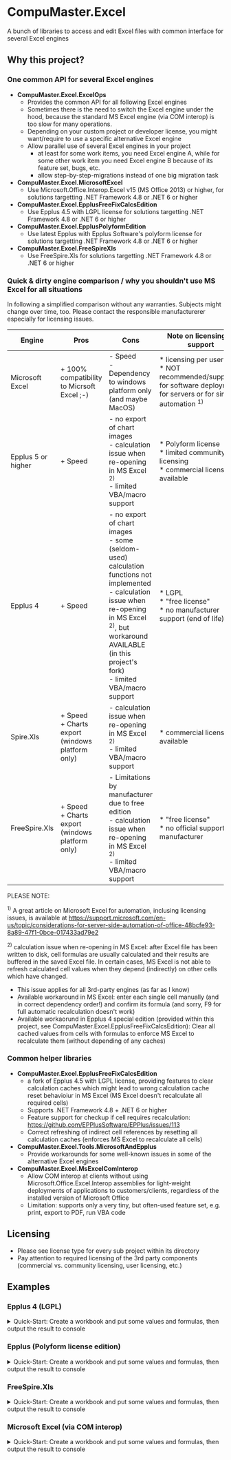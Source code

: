 # CompuMaster.Excel

A bunch of libraries to access and edit Excel files with common interface for several Excel engines

## Why this project?

### One common API for several Excel engines

  * **CompuMaster.Excel.ExcelOps**
    * Provides the common API for all following Excel engines
    * Sometimes there is the need to switch the Excel engine under the hood, because the standard MS Excel engine (via COM interop) is too slow for many operations.
    * Depending on your custom project or developer license, you might want/require to use a specific alternative Excel engine
    * Allow parallel use of several Excel engines in your project
        * at least for some work items, you need Excel engine A, while for some other work item you need Excel engine B because of its feature set, bugs, etc.
        * allow step-by-step-migrations instead of one big migration task
  * **CompuMaster.Excel.MicrosoftExcel**
    * Use Microsoft.Office.Interop.Excel v15 (MS Office 2013) or higher, for solutions targetting .NET Framework 4.8 or .NET 6 or higher
  * **CompuMaster.Excel.EpplusFreeFixCalcsEdition** 
    * Use Epplus 4.5 with LGPL license for solutions targetting .NET Framework 4.8 or .NET 6 or higher
  * **CompuMaster.Excel.EpplusPolyformEdition**
    * Use latest Epplus with Epplus Software's polyform license for solutions targetting .NET Framework 4.8 or .NET 6 or higher
  * **CompuMaster.Excel.FreeSpireXls**
    * Use FreeSpire.Xls for solutions targetting .NET Framework 4.8 or .NET 6 or higher

### Quick & dirty engine comparison / why you shouldn't use MS Excel for all situations

In following a simplified comparison without any warranties. Subjects might change over time, too. Please contact the responsible manufacturerer especially for licensing issues.

| Engine | Pros | Cons | Note on licensing or support | Manufacturer website |
|--------|------|------|------------------------------|----------------------|
| Microsoft Excel | + 100% compatibility to Micrsoft Excel ;-) | - Speed<br/>- Dependency to windows platform only (and maybe MacOS) | * licensing per user (!)<br/>* NOT recommended/supported for software deployment, for servers or for similar automation <sup>1)</sup> | https://www.microsoft.com/ |
| Epplus 5 or higher | + Speed | - no export of chart images<br/>- calculation issue when re-opening in MS Excel <sup>2)</sup><br/>- limited VBA/macro support  | * Polyform license<br/>* limited community licensing<br/>* commercial licensing available | https://www.epplussoftware.com/ |
| Epplus 4 | + Speed | - no export of chart images<br/>- some (seldom-used) calculation functions not implemented<br/>- calculation issue when re-opening in MS Excel <sup>2)</sup>, but workaround AVAILABLE (in this project's fork)<br/>- limited VBA/macro support | * LGPL<br/>* "free license"<br/>* no manufacturer support (end of life) | https://github.com/JanKallman/EPPlus |
| Spire.Xls | + Speed<br/>+ Charts export (windows platform only) | - calculation issue when re-opening in MS Excel <sup>2)</sup><br/>- limited VBA/macro support | * commercial licensing available | https://www.e-iceblue.com/Introduce/excel-for-net-introduce.html |
| FreeSpire.Xls | + Speed<br/>+ Charts export (windows platform only) | - Limitations by manufacturer due to free edition<br/>- calculation issue when re-opening in MS Excel <sup>2)</sup><br/>- limited VBA/macro support | * "free license"<br/>* no official support by manufacturer | https://www.e-iceblue.com/Introduce/free-xls-component.html |

PLEASE NOTE:

<sup>1)</sup> A great article on Microsoft Excel for automation, inclusing licensing issues, is available at https://support.microsoft.com/en-us/topic/considerations-for-server-side-automation-of-office-48bcfe93-8a89-47f1-0bce-017433ad79e2

<sup>2)</sup> calculation issue when re-opening in MS Excel: after Excel file has been written to disk, cell formulas are usually calculated and their results are buffered in the saved Excel file. In certain cases, MS Excel is not able to refresh calculated cell values when they depend (indirectly) on other cells which have changed.
  * This issue applies for all 3rd-party engines (as far as I know)
  * Available workaround in MS Excel: enter each single cell manually (and in correct dependency order!) and confirm its formula (and sorry, F9 for full automatic recalculation doesn't work)
  * Available workaorund in Epplus 4 special edition (provided within this project, see CompuMaster.Excel.EpplusFreeFixCalcsEdition): Clear all cached values from cells with formulas to enforce MS Excel to recalculate them (without depending of any caches)

### Common helper libraries

  * **CompuMaster.Excel.EpplusFreeFixCalcsEdition** 
    * a fork of Epplus 4.5 with LGPL license, providing features to clear calculation caches which might lead to wrong calculation cache reset behavioiur in MS Excel (MS Excel doesn't recalculate all required cells)
    * Supports .NET Framework 4.8 + .NET 6 or higher
    * Feature support for checkup if cell requires recalculation: https://github.com/EPPlusSoftware/EPPlus/issues/113
    * Correct refreshing of indirect cell references by resetting all calculation caches (enforces MS Excel to recalculate all cells)
  * **CompuMaster.Excel.Tools.MicrosoftAndEpplus**
    * Provide workarounds for some well-known issues in some of the alternative Excel engines
  * **CompuMaster.Excel.MsExcelComInterop**
    * Allow COM interop at clients without using Microsoft.Office.Excel.Interop assemblies for light-weight deployments of applications to customers/clients, regardless of the installed version of Microsoft Office
    * Limitation: supports only a very tiny, but often-used feature set, e.g. print, export to PDF, run VBA code

## Licensing

  * Please see license type for every sub project within its directory
  * Pay attention to required licensing of the 3rd party components (commercial vs. community licensing, user licensing, etc.)

## Examples

### Epplus 4 (LGPL) 

<details>
<summary>Quick-Start: Create a workbook and put some values and formulas, then output the result to console</summary>

```C#
using CompuMaster.Excel.ExcelOps;

string FirstSheetName;
TextTable formulasOrValues;
TextTable values;

//Create a workbook and put some values and formulas
ExcelDataOperationsBase workbook = new EpplusFreeExcelDataOperations(null, ExcelDataOperationsBase.OpenMode.CreateFile, true, null);
FirstSheetName = workbook.SheetNames()[0];
workbook.WriteCellValue<int>(FirstSheetName, 0, 0, 123);
workbook.WriteCellValue<double>(new ExcelCell(FirstSheetName, "B1", ExcelCell.ValueTypes.All), 456.123);
workbook.WriteCellFormula(FirstSheetName, 0, 2, @"SUM(A1:B1)", true);

//Output table with formulas or alternatively with formatted cell value
formulasOrValues = workbook.SheetContentMatrix(FirstSheetName, ExcelDataOperationsBase.MatrixContent.FormulaOrFormattedText);
System.Console.WriteLine(formulasOrValues.ToUIExcelTable());

//Output table with calculated or static values
values = workbook.SheetContentMatrix(FirstSheetName, ExcelDataOperationsBase.MatrixContent.StaticOrCalculatedValues);
System.Console.WriteLine(values.ToUIExcelTable());
```

leads to following output

```text
# |A  |B      |C
--+---+-------+-----------
1 |123|456,123|=SUM(A1:B1)

# |A  |B      |C
--+---+-------+-------
1 |123|456,123|579,123
```
</details>

### Epplus (Polyform license edition) 

<details>
<summary>Quick-Start: Create a workbook and put some values and formulas, then output the result to console</summary>

```C#
using CompuMaster.Excel.ExcelOps;

string FirstSheetName;
TextTable formulasOrValues;
TextTable values;

//Assign required license context for Epplus component
EpplusPolyformExcelDataOperations.LicenseContext = OfficeOpenXml.LicenseContext.NonCommercial;

//Create a workbook and put some values and formulas
workbook = new EpplusPolyformExcelDataOperations(null, ExcelDataOperationsBase.OpenMode.CreateFile, true, null);
FirstSheetName = workbook.SheetNames()[0];
workbook.WriteCellValue<int>(FirstSheetName, 0, 0, 123);
workbook.WriteCellValue<double>(new ExcelCell(FirstSheetName, "B1", ExcelCell.ValueTypes.All), 456.123);
workbook.WriteCellFormula(FirstSheetName, 0, 2, @"SUM(A1:B1)", true);

//Output table with formulas or alternatively with formatted cell value
formulasOrValues = workbook.SheetContentMatrix(FirstSheetName, ExcelDataOperationsBase.MatrixContent.FormulaOrFormattedText);
System.Console.WriteLine(formulasOrValues.ToUIExcelTable());

//Output table with calculated or static values
values = workbook.SheetContentMatrix(FirstSheetName, ExcelDataOperationsBase.MatrixContent.StaticOrCalculatedValues);
System.Console.WriteLine(values.ToUIExcelTable());
```

leads to following output

```text
# |A  |B      |C
--+---+-------+-----------
1 |123|456,123|=SUM(A1:B1)

# |A  |B      |C
--+---+-------+-------
1 |123|456,123|579,123
```
</details>

### FreeSpire.Xls

<details>
<summary>Quick-Start: Create a workbook and put some values and formulas, then output the result to console</summary>

```C#
using CompuMaster.Excel.ExcelOps;

string FirstSheetName;
TextTable formulasOrValues;
TextTable values;

//Create a workbook and put some values and formulas
workbook = new FreeSpireXlsDataOperations(null, ExcelDataOperationsBase.OpenMode.CreateFile, true, null);
FirstSheetName = workbook.SheetNames()[0];
workbook.WriteCellValue<int>(FirstSheetName, 0, 0, 123);
workbook.WriteCellValue<double>(new ExcelCell(FirstSheetName, "B1", ExcelCell.ValueTypes.All), 456.123);
workbook.WriteCellFormula(FirstSheetName, 0, 2, @"SUM(A1:B1)", true);

//Output table with formulas or alternatively with formatted cell value
formulasOrValues = workbook.SheetContentMatrix(FirstSheetName, ExcelDataOperationsBase.MatrixContent.FormulaOrFormattedText);
System.Console.WriteLine(formulasOrValues.ToUIExcelTable());

//Output table with calculated or static values
values = workbook.SheetContentMatrix(FirstSheetName, ExcelDataOperationsBase.MatrixContent.StaticOrCalculatedValues);
System.Console.WriteLine(values.ToUIExcelTable());
```

leads to following output

```text
# |A  |B      |C
--+---+-------+-----------
1 |123|456,123|=SUM(A1:B1)

# |A  |B      |C
--+---+-------+-------
1 |123|456,123|579,123
```
</details>

### Microsoft Excel (via COM interop)

<details>
<summary>Quick-Start: Create a workbook and put some values and formulas, then output the result to console</summary>

```C#
using CompuMaster.Excel.ExcelOps;

string FirstSheetName;
TextTable formulasOrValues;
TextTable values;

//Create a workbook and put some values and formulas
workbook = new MsExcelDataOperations(null, ExcelDataOperationsBase.OpenMode.CreateFile, true, null);
FirstSheetName = workbook.SheetNames()[0];
workbook.WriteCellValue<int>(FirstSheetName, 0, 0, 123);
workbook.WriteCellValue<double>(new ExcelCell(FirstSheetName, "B1", ExcelCell.ValueTypes.All), 456.123);
workbook.WriteCellFormula(FirstSheetName, 0, 2, @"SUM(A1:B1)", true);

//Output table with formulas or alternatively with formatted cell value
formulasOrValues = workbook.SheetContentMatrix(FirstSheetName, ExcelDataOperationsBase.MatrixContent.FormulaOrFormattedText);
System.Console.WriteLine(formulasOrValues.ToUIExcelTable());

//Output table with calculated or static values
values = workbook.SheetContentMatrix(FirstSheetName, ExcelDataOperationsBase.MatrixContent.StaticOrCalculatedValues);
System.Console.WriteLine(values.ToUIExcelTable());
```

leads to following output

```text
# |A  |B      |C
--+---+-------+-----------
1 |123|456,123|=SUM(A1:B1)

# |A  |B      |C
--+---+-------+-------
1 |123|456,123|579,123
```
</details>


